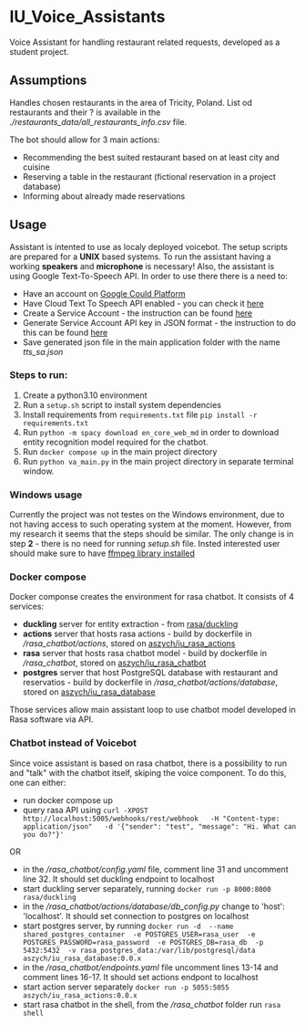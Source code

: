 # IU_Voice_Assistants

Voice Assistant for handling restaurant related requests, developed as a student project. 

## Assumptions

Handles chosen restaurants in the area of Tricity, Poland. List od restaurants and their ? is available in the *./restaurants_data/all_restaurants_info.csv* file. 

The bot should allow for 3 main actions:
* Recommending the best suited restaurant based on at least city and cuisine
* Reserving a table in the restaurant (fictional reservation in a project database)
* Informing about already made reservations 


## Usage

Assistant is intented to use as localy deployed voicebot. The setup scripts are prepared for a **UNIX** based systems. To run the assistant having a working **speakers** and **microphone** is necessary! 
Also, the assistant is using Google Text-To-Speech API. In order to use there there is a need to:
* Have an account on [Google Could Platform](https://console.cloud.google.com/)
* Have Cloud Text To Speech API enabled - you can check it [here](https://console.cloud.google.com/apis/api/texttospeech.googleapis.com/)
* Create a Service Account - the instruction can be found [here](https://cloud.google.com/iam/docs/service-accounts-create#creating)
* Generate Service Account API key in JSON format - the instruction to do this can be found [here](https://cloud.google.com/iam/docs/keys-create-delete#creating)
* Save generated json file in the main application folder with the name *tts_sa.json*


### Steps to run:
1. Create a python3.10 environment
2. Run a `setup.sh` script to install system dependencies
3. Install requirements from `requirements.txt` file 
`pip install -r requirements.txt`
4. Run `python -m spacy download en_core_web_md` in order to download entity recognition model required for the chatbot.
5. Run `docker compose up` in the main project directory
6. Run `python va_main.py` in the main project directory in separate terminal window.

### Windows usage 
Currently the project was not testes on the Windows environment, due to not having access to such operating system at the moment. However, from my research it seems that the steps should be similar. The only change is in step **2** - there is no need for running *setup.sh* file. Insted interested user should make sure to have [ffmpeg library installed](https://ffmpeg.org/download.html#build-windows)

### Docker compose 
Docker componse creates the environment for rasa chatbot. It consists of 4 services:
* **duckling** server for entity extraction - from [rasa/duckling](https://hub.docker.com/r/rasa/duckling) 
* **actions** server that hosts rasa actions - build by dockerfile in */rasa_chatbot/actions*, stored on [aszych/iu_rasa_actions](https://hub.docker.com/repository/docker/aszych/iu_rasa_chatbot/general)
* **rasa** server that hosts rasa chatbot model - build by dockerfile in */rasa_chatbot*, stored on [aszych/iu_rasa_chatbot](https://hub.docker.com/repository/docker/aszych/iu_rasa_actions/general)
* **postgres** server that host PostgreSQL database with restaurant and reservatios - build by dockerfile in */rasa_chatbot/actions/database*, stored on [aszych/iu_rasa_database](https://hub.docker.com/repository/docker/aszych/iu_rasa_database/general)

Those services allow main assistant loop to use chatbot model developed in Rasa software via API.

### Chatbot instead of Voicebot 

Since voice assistant is based on rasa chatbot, there is a possibility to run and "talk" with the chatbot itself, skiping the voice component. To do this, one can either:
* run docker compose up
* query rasa API using ```curl -XPOST http://localhost:5005/webhooks/rest/webhook   -H "Content-type: application/json"   -d '{"sender": "test", "message": "Hi. What can you do?"}'```

OR 

* in the */rasa_chatbot/config.yaml* file, comment line 31 and uncomment line 32. It should set duckling endpoint to localhost 
* start duckling server separately, running `docker run -p 8000:8000 rasa/duckling`
* in the */rasa_chatbot/actions/database/db_config.py* change to 'host': 'localhost'. It should set connection to postgres on localhost  
* start postgres server, by running 
        `docker run -d 
        --name shared_postgres_container 
        -e POSTGRES_USER=rasa_user 
        -e POSTGRES_PASSWORD=rasa_password 
        -e POSTGRES_DB=rasa_db 
        -p 5432:5432 
        -v rasa_postgres_data:/var/lib/postgresql/data 
        aszych/iu_rasa_database:0.0.x`
* in the */rasa_chatbot/endpoints.yaml* file uncomment lines 13-14 and comment lines 16-17. It should set actions endpont to localhost
* start action server separately `docker run -p 5055:5055 aszych/iu_rasa_actions:0.0.x`
* start rasa chatbot in the shell, from the */rasa_chatbot* folder run `rasa shell`

[comment]: <> (# Workflow - description)
